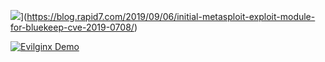![](https://github.com/nu11secur1ty/Kali-Linux/blob/master/BlueKeep/wall/BlueKeep_OG.jpg)](https://blog.rapid7.com/2019/09/06/initial-metasploit-exploit-module-for-bluekeep-cve-2019-0708/)

[![Evilginx Demo](https://i.imgur.com/80jcbDl.png)](https://vimeo.com/281220095)
